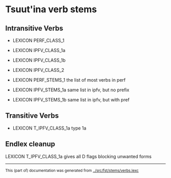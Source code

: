 
# Tsuut'ina verb stems

## Intransitive Verbs

 * LEXICON PERF_CLASS_1   

 * LEXICON IPFV_CLASS_1a   

 * LEXICON IPFV_CLASS_1b  

 * LEXICON IPFV_CLASS_2   

 * LEXICON PERF_STEMS_1   the list of most verbs in perf

 * LEXICON IPFV_STEMS_1a   same list in ipfv, but no prefix

 * LEXICON IPFV_STEMS_1b  same list in ipfv, but with pref


## Transitive Verbs 

 * LEXICON T_IPFV_CLASS_1a   type 1a


## Endlex cleanup

LEXICON T_IPFV_CLASS_1a   gives all D flags blocking unwanted forms



* * *
<small>This (part of) documentation was generated from [../src/fst/stems/verbs.lexc](http://github.com/giellalt/lang-srs/blob/main/../src/fst/stems/verbs.lexc)</small>